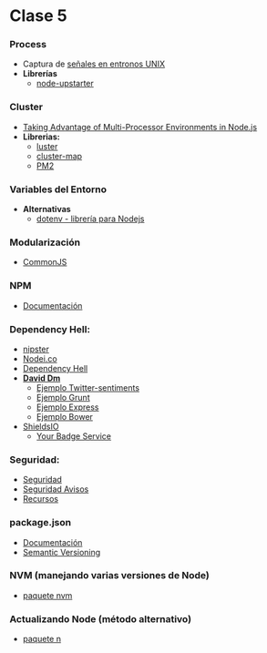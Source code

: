 # Clase 5

### Process
- Captura de [señales en entronos UNIX](https://www.wikiwand.com/en/Unix_signal)
- **Librerías**
	- [node-upstarter](https://github.com/carlos8f/node-upstarter) 

### Cluster
- [Taking Advantage of Multi-Processor Environments in Node.js](http://blog.carbonfive.com/2014/02/28/taking-advantage-of-multi-processor-environments-in-node-js/#tldr)
- **Librerias:**
	- [luster](https://github.com/nodules/luster)
	- [cluster-map](https://www.npmjs.com/package/cluster-map)
	- [PM2](https://www.npmjs.com/package/pm2)


### Variables del Entorno
- **Alternativas**
	- [dotenv - librería para Nodejs](https://github.com/motdotla/dotenv)

### Modularización
- [CommonJS](https://www.wikiwand.com/en/CommonJS)

### NPM
- [Documentación](https://docs.npmjs.com/cli/docs)

### Dependency Hell:
- [nipster](http://nipstr.com/)
- [Nodei.co](https://nodei.co/)
- [Dependency Hell](http://www.wikiwand.com/en/Dependency_hell)
- **[David Dm](https://david-dm.org/)**
   - [Ejemplo Twitter-sentiments](https://david-dm.org/UlisesGascon/twitter-sentiments#info=dependencies&view=list)
   - [Ejemplo Grunt](https://david-dm.org/gruntjs/grunt#info=dependencies&view=table)
   - [Ejemplo Express](https://david-dm.org/strongloop/express)
   - [Ejemplo Bower](https://david-dm.org/bower/bower#info=dependencies&view=table)
- [ShieldsIO](http://shields.io/)
   - [Your Badge Service](http://badges.github.io/gh-badges/) 

### Seguridad:
- [Seguridad](https://nodesecurity.io/resources)
- [Seguridad Avisos](https://nodesecurity.io/advisories)
- [Recursos](https://nodesecurity.io/resources)

### package.json
- [Documentación](https://docs.npmjs.com/files/package.json)
- [Semantic Versioning](http://semver.org/lang/es/)

### NVM  (manejando varias versiones de Node)
- [paquete nvm](https://www.npmjs.com/package/nvm)

### Actualizando Node (método alternativo)
- [paquete n](https://www.npmjs.com/package/n)